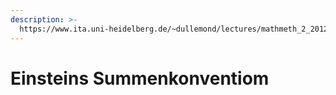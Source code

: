 ```yaml
---
description: >-
  https://www.ita.uni-heidelberg.de/~dullemond/lectures/mathmeth_2_2012/zusammenfassung_tensoren.pdf
---
```


# Einsteins Summenkonventiom


